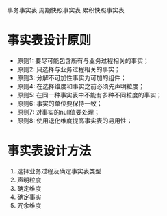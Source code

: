 事务事实表
周期快照事实表
累积快照事实表


# 事实表设计原则
* 原则1: 要尽可能包含所有与业务过程相关的事实；
* 原则2: 只选择与业务过程相关的事实；
* 原则3: 分解不可加性事实为可加的组件；
* 原则4: 在选择维度和事实之前必须先声明粒度；
* 原则5: 在同一种事实表中不能有多种不同粒度的事实；
* 原则6: 事实的单位要保持一致；
* 原则7: 对事实的null值要处理；
* 原则8: 使用退化维度提高事实表的易用性；


# 事实表设计方法
1. 选择业务过程及确定事实表类型
2. 声明粒度
3. 确定维度
4. 确定事实
5. 冗余维度
